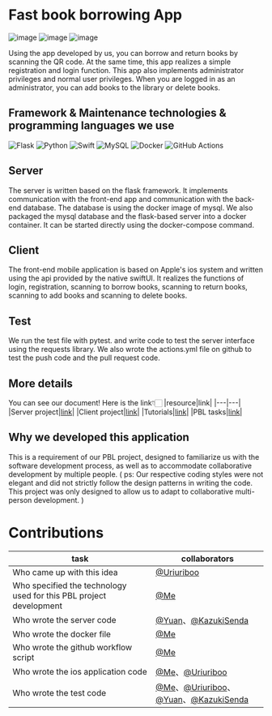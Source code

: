 # Fast book borrowing App
![image](https://img.shields.io/github/actions/workflow/status/MGMCN/Team-GYUK/actions.yml?label=tests&logo=github)
![image](https://img.shields.io/github/last-commit/MGMCN/Team-GYUK?logo=github)
![image](https://img.shields.io/github/license/MGMCN/Team-GYUK?)  

Using the app developed by us, you can borrow and return books by scanning the QR code. At the same time, this app realizes a simple registration and login function. This app also implements administrator privileges and normal user privileges. When you are logged in as an administrator, you can add books to the library or delete books.
## Framework & Maintenance technologies & programming languages we use
![Flask](https://img.shields.io/badge/flask-%23000.svg?style=for-the-badge&logo=flask&logoColor=white)
![Python](https://img.shields.io/badge/python-3670A0?style=for-the-badge&logo=python&logoColor=ffdd54)
![Swift](https://img.shields.io/badge/swift-F54A2A?style=for-the-badge&logo=swift&logoColor=white)
![MySQL](https://img.shields.io/badge/mysql-%2300f.svg?style=for-the-badge&logo=mysql&logoColor=white)
![Docker](https://img.shields.io/badge/docker-%230db7ed.svg?style=for-the-badge&logo=docker&logoColor=white)
![GitHub Actions](https://img.shields.io/badge/github%20actions-%232671E5.svg?style=for-the-badge&logo=githubactions&logoColor=white)
## Server
The server is written based on the flask framework. It implements communication with the front-end app and communication with the back-end database. The database is using the docker image of mysql. We also packaged the mysql database and the flask-based server into a docker container. It can be started directly using the docker-compose command.
## Client
The front-end mobile application is based on Apple's ios system and written using the api provided by the native swiftUI. It realizes the functions of login, registration, scanning to borrow books, scanning to return books, scanning to add books and scanning to delete books.
## Test
We run the test file with pytest. and write code to test the server interface using the requests library. We also wrote the actions.yml file on github to test the push code and the pull request code.
## More details
You can see our document! Here is the link👇🏻
|resource|link|
|---|---|
|Server project|[link](https://github.com/MGMCN/Team-GYUK/tree/main/Server)|
|Client project|[link](https://github.com/MGMCN/Team-GYUK/tree/main/Client)|
|Tutorials|[link](https://github.com/MGMCN/Team-GYUK/tree/main/Tutorials)|
|PBL tasks|[link](https://github.com/MGMCN/Team-GYUK/tree/main/Tasks)|
## Why we developed this application
This is a requirement of our PBL project, designed to familiarize us with the software development process, as well as to accommodate collaborative development by multiple people. ( ps: Our respective coding styles were not elegant and did not strictly follow the design patterns in writing the code. This project was only designed to allow us to adapt to collaborative multi-person development. )
# Contributions
|task|collaborators|
|---|---|
|Who came up with this idea|[@Uriuriboo](https://github.com/uriuriboo)|
|Who specified the technology used for this PBL project development|[@Me](https://github.com/MGMCN)|
|Who wrote the server code|[@Yuan](https://github.com/WEI44ZHEYUAN)、[@KazukiSenda](https://github.com/KazukiSenda)|
|Who wrote the docker file|[@Me](https://github.com/MGMCN)|
|Who wrote the github workflow script|[@Me](https://github.com/MGMCN)|
|Who wrote the ios application code|[@Me](https://github.com/MGMCN)、[@Uriuriboo](https://github.com/uriuriboo)|
|Who wrote the test code|[@Me](https://github.com/MGMCN)、[@Uriuriboo](https://github.com/uriuriboo)、[@Yuan](https://github.com/WEI44ZHEYUAN)、[@KazukiSenda](https://github.com/KazukiSenda)|
